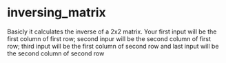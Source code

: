 # inversing_matrix
Basicly it calculates the inverse of a 2x2 matrix. Your first input will be the first column of first row; second inpur will be the second column of first row; third input will be the first column of second row and last input will be the second column of second row
